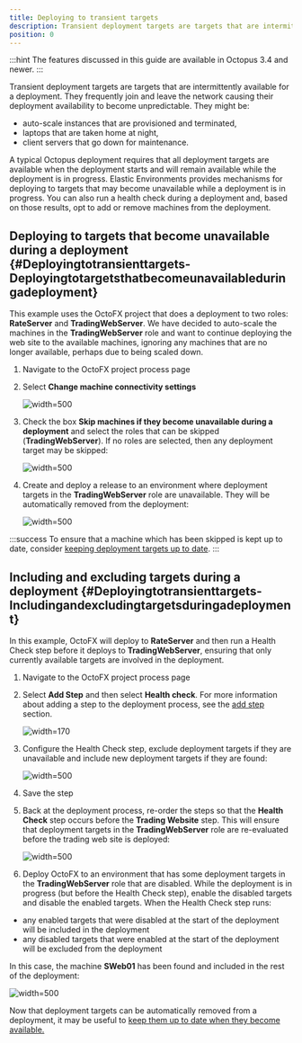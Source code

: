 ```yaml
---
title: Deploying to transient targets
description: Transient deployment targets are targets that are intermittently available for a deployment.
position: 0
---
```


:::hint
The features discussed in this guide are available in Octopus 3.4 and newer.
:::

Transient deployment targets are targets that are intermittently available for a deployment.  They frequently join and leave the network causing their deployment availability to become unpredictable. They might be:

- auto-scale instances that are provisioned and terminated,
- laptops that are taken home at night,
- client servers that go down for maintenance.

A typical Octopus deployment requires that all deployment targets are available when the deployment starts and will remain available while the deployment is in progress.  Elastic Environments provides mechanisms for deploying to targets that may become unavailable while a deployment is in progress. You can also run a health check during a deployment and, based on those results, opt to add or remove machines from the deployment.

## Deploying to targets that become unavailable during a deployment {#Deployingtotransienttargets-Deployingtotargetsthatbecomeunavailableduringadeployment}

This example uses the OctoFX project that does a deployment to two roles: **RateServer** and **TradingWebServer**. We have decided to auto-scale the machines in the **TradingWebServer** role and want to continue deploying the web site to the available machines, ignoring any machines that are no longer available, perhaps due to being scaled down.

1. Navigate to the OctoFX project process page
2. Select **Change machine connectivity settings**

   ![](/docs/images/5671847/5866109.png "width=500")

3. Check the box **Skip machines if they become unavailable during a deployment** and select the roles that can be skipped (**TradingWebServer**).  If no roles are selected, then any deployment target may be skipped:

   ![](/docs/images/5671847/5866106.png "width=500")

4. Create and deploy a release to an environment where deployment targets in the **TradingWebServer** role are unavailable. They will be automatically removed from the deployment:

   ![](/docs/images/5671847/5866105.png "width=500")

:::success
To ensure that a machine which has been skipped is kept up to date, consider [keeping deployment targets up to date](/docs/reference/elastic-and-transient-environments/keeping-deployment-targets-up-to-date.md).
:::

## Including and excluding targets during a deployment {#Deployingtotransienttargets-Includingandexcludingtargetsduringadeployment}

In this example, OctoFX will deploy to **RateServer** and then run a Health Check step before it deploys to **TradingWebServer**, ensuring that only currently available targets are involved in the deployment.

1. Navigate to the OctoFX project process page
2. Select **Add Step** and then select **Health check**. For more information about adding a step to the deployment process, see the [add step](/docs/deploying-applications/deployment-process/steps/index.md) section. 

   ![](/docs/images/5671696/5865910.png "width=170")

3. Configure the Health Check step, exclude deployment targets if they are unavailable and include new deployment targets if they are found:

   ![](/docs/images/5671847/5866102.png "width=500")

4. Save the step
5. Back at the deployment process, re-order the steps so that the **Health Check** step occurs before the **Trading Website** step.  This will ensure that deployment targets in the **TradingWebServer** role are re-evaluated before the trading web site is deployed:

   ![](/docs/images/5671847/5866099.png "width=500")

6. Deploy OctoFX to an environment that has some deployment targets in the **TradingWebServer** role that are disabled.  While the deployment is in progress (but before the Health Check step), enable the disabled targets and disable the enabled targets. When the Health Check step runs:

 - any enabled targets that were disabled at the start of the deployment will be included in the deployment
 - any disabled targets that were enabled at the start of the deployment will be excluded from the deployment

In this case, the machine **SWeb01** has been found and included in the rest of the deployment:

![](/docs/images/5671847/5866100.png "width=500")

Now that deployment targets can be automatically removed from a deployment, it may be useful to [keep them up to date when they become available.](/docs/reference/elastic-and-transient-environments/keeping-deployment-targets-up-to-date.md)
